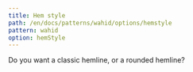 ```yaml
---
title: Hem style
path: /en/docs/patterns/wahid/options/hemstyle
pattern: wahid
option: hemStyle
---
```


Do you want a classic hemline, or a rounded hemline?